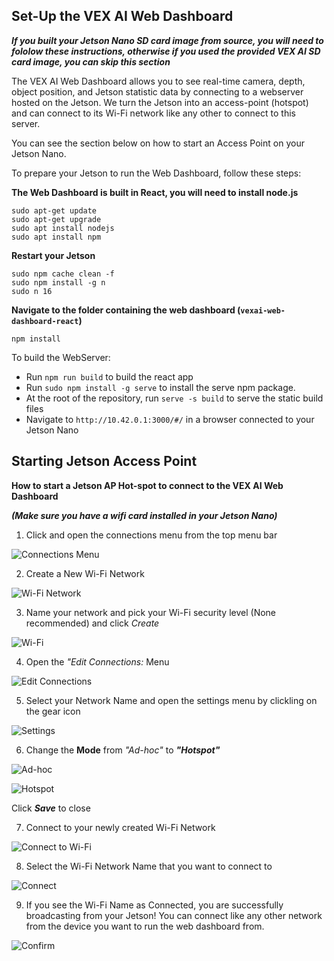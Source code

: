 ## Set-Up the VEX AI Web Dashboard

***If you built your Jetson Nano SD card image from source, you will need to fololow these instructions, otherwise if you used the provided VEX AI SD card image, you can skip this section***

The VEX AI Web Dashboard allows you to see real-time camera, depth, object position, and Jetson statistic data by connecting to a webserver hosted on the Jetson. We turn the Jetson into an access-point (hotspot) and can connect to its Wi-Fi network like any other to connect to this server.

You can see the section below on how to start an Access Point on your Jetson Nano.

To prepare your Jetson to run the Web Dashboard, follow these steps:

**The Web Dashboard is built in React, you will need to install node.js**
```
sudo apt-get update
sudo apt-get upgrade
sudo apt install nodejs
sudo apt install npm
```

**Restart your Jetson**
```
sudo npm cache clean -f
sudo npm install -g n
sudo n 16
```

**Navigate to the folder containing the web dashboard (`vexai-web-dashboard-react`)**

`npm install`

To build the WebServer:
- Run `npm run build` to build the react app
- Run `sudo npm install -g serve` to install the serve npm package. 
- At the root of the repository, run `serve -s build` to serve the static build files
- Navigate to `http://10.42.0.1:3000/#/` in a browser connected to your Jetson Nano


## Starting Jetson Access Point

**How to start a Jetson AP Hot-spot to connect to the VEX AI Web Dashboard**

***(Make sure you have a wifi card installed in your Jetson Nano)***

1. Click and open the connections menu from the top menu bar

![Connections Menu](tutorial/image1.png)

2. Create a New Wi-Fi Network

![Wi-Fi Network](tutorial/image2.png)

3. Name your network and pick your Wi-Fi security level (None recommended) and click *Create*

![Wi-Fi](tutorial/image3.png)

4. Open the *"Edit Connections:* Menu

![Edit Connections](tutorial/image7.png)

5. Select your Network Name and open the settings menu by clickling on the gear icon

![Settings](tutorial/image8.png)

6. Change the **Mode** from *"Ad-hoc"* to ***"Hotspot"***

![Ad-hoc](tutorial/image9.png)

![Hotspot](tutorial/image10.png)

Click ***Save*** to close

7. Connect to your newly created Wi-Fi Network

![Connect to Wi-Fi](tutorial/image4.png)

8. Select the Wi-Fi Network Name that you want to connect to

![Connect](tutorial/image5.png)

9. If you see the Wi-Fi Name as Connected, you are successfully broadcasting from your Jetson!
You can connect like any other network from the device you want to run the web dashboard from.

![Confirm](tutorial/image6.png)
